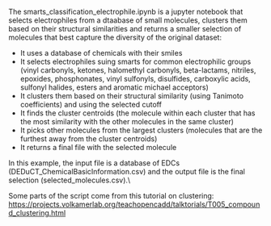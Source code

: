 The smarts_classification_electrophile.ipynb is a jupyter notebook that selects electrophiles from a dtaabase of small molecules, clusters them based on their structural similarities and returns a smaller selection of molecules that best capture the diversity of the original dataset:
- It uses a database of chemicals with their smiles
- It selects electrophiles suing smarts for common electrophilic groups (vinyl carbonyls, ketones, halomethyl carbonyls, beta-lactams, nitriles, epoxides, phosphonates, vinyl sulfonyls, disulfides, carboxylic acids, sulfonyl halides, esters and aromatic michael acceptors)
- It clusters them based on their structural similarity (using Tanimoto coefficients) and using the selected cutoff
- It finds the cluster centroids (the molecule within each cluster that has the most similarity with the other molecules in the same cluster)
- It picks other molecules from the largest clusters (molecules that are the furthest away from the cluster centroids)
- It returns a final file with the selected molecule

In this example, the input file is a database of EDCs (DEDuCT_ChemicalBasicInformation.csv) and the output file is the final selection (selected_molecules.csv).\

Some parts of the script come from this tutorial on clustering:\
https://projects.volkamerlab.org/teachopencadd/talktorials/T005_compound_clustering.html
